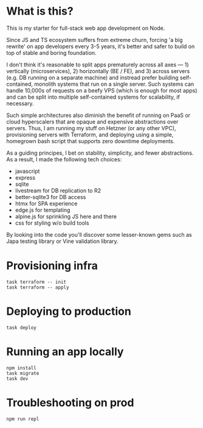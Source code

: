# What is this?

This is my starter for full-stack web app development on Node.

Since JS and TS ecosystem suffers from extreme churn, forcing 'a big rewrite' on app developers every 3-5 years, it's better and safer to build on top of stable and boring foundation.

I don't think it's reasonable to split apps prematurely across all axes — 1) vertically (microservices), 2) horizontally (BE / FE), and 3) across servers (e.g. DB running on a separate machine) and instread prefer building self-contained, monolith systems that run on a single server. Such systems can handle 10,000s of requests on a beefy VPS (which is enough for most apps) and can be split into multiple self-contained systems for scalability, if necessary.

Such simple architectures also diminish the benefit of running on PaaS or cloud hyperscalers that are opaque and expensive abstractions over servers. Thus, I am running my stuff on Hetzner (or any other VPC), provisioning servers with Terraform, and deploying using a simple, homegrown bash script that supports zero downtime deployments.


As a guiding principes, I bet on stability, simplicity, and fewer abstractions. As a result, I made the following tech choices:
* javascript
* express
* sqlite
* livestream for DB replication to R2
* better-sqlite3 for DB access
* htmx for SPA experience
* edge.js for templating
* alpine.js for sprinkling JS here and there
* css for styling w/o build tools

By looking into the code you'll discover some lesser-known gems such as Japa testing library or Vine validation library.

# Provisioning infra
```
task terraform -- init
task terraform -- apply
```

# Deploying to production
```
task deploy
```

# Running an app locally
```
npm install
task migrate
task dev
```

# Troubleshooting on prod
```
npm run repl
```
